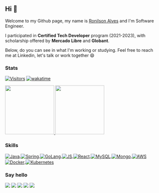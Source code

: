 ## Hi  👋

Welcome to my Github page, my name is [Ronilson Alves](https://www.linkedin.com/in/ronilsonalves/?locale=en_US) and I'm Software Engineer.

I participated in <b>Certified Tech Developer</b> program (2021-2023), with scholarship offered by <b>Mercado Libre</b> and <b>Globant</b>.

Below, do you can see in what I'm working or studying. Feel free to reach me at Linkedin, let's talk or work together 😄

### Stats
[![Visitors](https://api.visitorbadge.io/api/visitors?path=https%3A%2F%2Fgithub.com%2Fronilson&label=views&countColor=%2337d67a&style=flat&labelStyle=upper)](https://www.linkedin.com/in/ronilsonalves)
[![wakatime](https://wakatime.com/badge/user/37666c36-7365-4269-8c5c-8dd4e149e878.svg)](https://wakatime.com/@ronilsonalves)

<div>
  <a href="https://www.linkedin.com/in/ronilsonalves/">
  <img height="160em" src="https://gitreadmestats.ronilsonalves.com/api?username=ronilsonalves&layout=compact&show_icons=true&theme=dark&include_all_commits=true&count_private=true">
  <img height="160em" src="https://gitreadmestats.ronilsonalves.com/api/top-langs/?username=ronilsonalves&layout=compact&langs_count=7&theme=dark"></a>
</div>

### Skills

<div style="display: inline_block">
 <a href="https://www.linkedin.com/in/ronilsonalves/">
  <img align="center" alt="Java" src="https://img.shields.io/badge/Java-ED8B00?style=for-the-badge&logo=java&logoColor=white">
  <img align="center" alt="Spring" src="https://img.shields.io/badge/Spring-6DB33F?style=for-the-badge&logo=spring&logoColor=white">
  <img align="center" alt="GoLang" src="https://img.shields.io/badge/Go-0077B5?style=for-the-badge&logo=Go&logoColor=white">
  <img align="center" alt="JS" src="https://img.shields.io/badge/JavaScript-323330?style=for-the-badge&logo=javascript&logoColor=F7DF1E">
  <img align="center" alt="React" src="https://img.shields.io/badge/React-20232A?style=for-the-badge&logo=react&logoColor=61DAFB">
  <img align="center" alt="MySQL" src="https://img.shields.io/badge/MySQL-00000F?style=for-the-badge&logo=mysql&logoColor=white">
  <img align="center" alt="Mongo" src="https://img.shields.io/badge/MongoDB-4EA94B?style=for-the-badge&logo=mongodb&logoColor=white">
  <img align="center" alt="AWS" src="https://img.shields.io/badge/Amazon_AWS-232F3E?style=for-the-badge&logo=amazon-aws&logoColor=white">
  <img align="center" alt="Docker" src="https://img.shields.io/badge/Docker-0077B5?style=for-the-badge&logo=docker&logoColor=white">
  <img align="center" alt="Kubernetes" src="https://img.shields.io/badge/Kubernetes-0077B5?style=for-the-badge&logo=kubernetes&logoColor=white">
 </a>
</div>

### Say hello

<div style="display: inline_block">
 <a href="https://www.linkedin.com/in/ronilsonalves"><img src="https://img.shields.io/badge/LinkedIn-0077B5?style=for-the-badge&logo=linkedin&logoColor=white"></a>
 <a href="https://www.gitlab.com/ronilsonalves"><img src="https://img.shields.io/badge/GitLab-330F63?style=for-the-badge&logo=gitlab&logoColor=white"></a>
 <a href="https://twitter.com/ronilsonalves"><img src="https://img.shields.io/badge/twitter-0077B5?style=for-the-badge&logo=Twitter&logoColor=white"></a>
 <a href="mailto:falecom@ronilsonalves.com"><img src="https://img.shields.io/badge/Gmail-D14836?style=for-the-badge&logo=gmail&logoColor=white"></a>
 <a href="https://www.ronilsonalves.com"><img src="https://img.shields.io/badge/website-000000?style=for-the-badge&logo=About.me&logoColor=white"></a>
</div>
